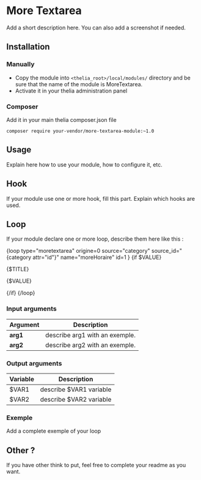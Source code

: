 # More Textarea

Add a short description here. You can also add a screenshot if needed.

## Installation

### Manually

* Copy the module into ```<thelia_root>/local/modules/``` directory and be sure that the name of the module is MoreTextarea.
* Activate it in your thelia administration panel

### Composer

Add it in your main thelia composer.json file

```
composer require your-vendor/more-textarea-module:~1.0
```

## Usage

Explain here how to use your module, how to configure it, etc.

## Hook

If your module use one or more hook, fill this part. Explain which hooks are used.


## Loop

If your module declare one or more loop, describe them here like this :

{loop type="moretextarea" origine=0 source="category" source_id="{category attr="id"}" name="moreHoraire" id=1 }
  {if $VALUE}
		<p>{$TITLE}</p>
		<p>{$VALUE}</p>
  {/if}
{/loop}

### Input arguments

|Argument |Description |
|---      |--- |
|**arg1** | describe arg1 with an exemple. |
|**arg2** | describe arg2 with an exemple. |

### Output arguments

|Variable   |Description |
|---        |--- |
|$VAR1    | describe $VAR1 variable |
|$VAR2    | describe $VAR2 variable |

### Exemple

Add a complete exemple of your loop

## Other ?

If you have other think to put, feel free to complete your readme as you want.
